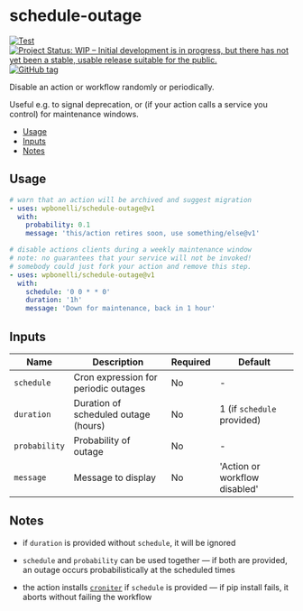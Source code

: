 # schedule-outage

[![Test](https://github.com/wpbonelli/schedule-outage/actions/workflows/test.yml/badge.svg)](https://github.com/wpbonelli/schedule-outage/actions/workflows/test.yml)
[![Project Status: WIP – Initial development is in progress, but there has not yet been a stable, usable release suitable for the public.](https://www.repostatus.org/badges/latest/wip.svg)](https://www.repostatus.org/#wip)
[![GitHub tag](https://img.shields.io/github/tag/wpbonelli/schedule-outage.svg)](https://github.com/wpbonelli/schedule-outage/tags/latest)

Disable an action or workflow randomly or periodically.

Useful e.g. to signal deprecation, or (if your action calls a service you control) for maintenance windows.

<!-- START doctoc generated TOC please keep comment here to allow auto update -->
<!-- DON'T EDIT THIS SECTION, INSTEAD RE-RUN doctoc TO UPDATE -->


- [Usage](#usage)
- [Inputs](#inputs)
- [Notes](#notes)

<!-- END doctoc generated TOC please keep comment here to allow auto update -->

## Usage

```yml
# warn that an action will be archived and suggest migration
- uses: wpbonelli/schedule-outage@v1
  with:
    probability: 0.1
    message: 'this/action retires soon, use something/else@v1'

# disable actions clients during a weekly maintenance window
# note: no guarantees that your service will not be invoked!
# somebody could just fork your action and remove this step.
- uses: wpbonelli/schedule-outage@v1
  with:
    schedule: '0 0 * * 0'
    duration: '1h'
    message: 'Down for maintenance, back in 1 hour'
```

## Inputs

| Name | Description | Required | Default |
| --- | --- | --- | --- |
| `schedule` | Cron expression for periodic outages | No | - |
| `duration` | Duration of scheduled outage (hours) | No | 1 (if `schedule` provided) |
| `probability` | Probability of outage | No | - |
| `message` | Message to display | No | 'Action or workflow disabled' |

## Notes

* if `duration` is provided without `schedule`, it will be ignored

* `schedule` and `probability` can be used together &mdash; if both are provided, an outage occurs probabilistically at the scheduled times

* the action installs [`croniter`](https://github.com/kiorky/croniter) if `schedule` is provided &mdash; if pip install fails, it aborts without failing the workflow